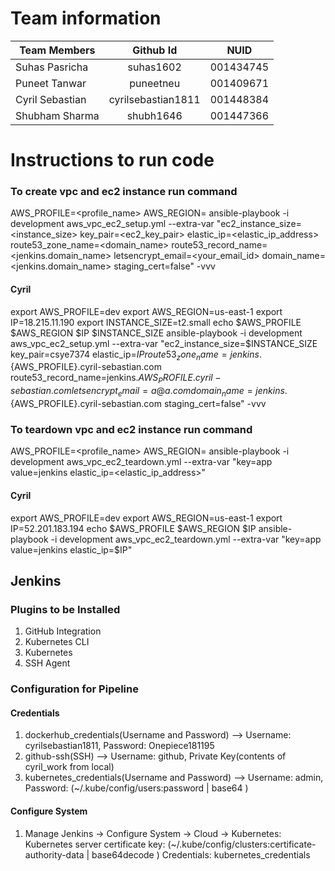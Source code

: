 # Team information

| Team Members        | Github Id            | NUID      |
| ------------------- |:--------------------:|:---------:|
| Suhas Pasricha      | suhas1602            | 001434745 |
| Puneet Tanwar       | puneetneu            | 001409671 |
| Cyril Sebastian     | cyrilsebastian1811   | 001448384 |
| Shubham Sharma      | shubh1646            | 001447366 |

# Instructions to run code

### To create vpc and ec2 instance run command 

AWS_PROFILE=<profile_name> AWS_REGION=<region> ansible-playbook -i development aws_vpc_ec2_setup.yml --extra-var "ec2_instance_size=<instance_size> key_pair=<ec2_key_pair> elastic_ip=<elastic_ip_address> route53_zone_name=<domain_name> route53_record_name=<jenkins.domain_name> letsencrypt_email=<your_email_id> domain_name=<jenkins.domain_name> staging_cert=false"  -vvv

#### Cyril
export AWS_PROFILE=dev
export AWS_REGION=us-east-1
export IP=18.215.11.190
export INSTANCE_SIZE=t2.small
echo $AWS_PROFILE $AWS_REGION $IP $INSTANCE_SIZE
ansible-playbook -i development aws_vpc_ec2_setup.yml --extra-var "ec2_instance_size=$INSTANCE_SIZE key_pair=csye7374 elastic_ip=$IP route53_zone_name=jenkins.${AWS_PROFILE}.cyril-sebastian.com route53_record_name=jenkins.${AWS_PROFILE}.cyril-sebastian.com letsencrypt_email=a@a.com domain_name=jenkins.${AWS_PROFILE}.cyril-sebastian.com staging_cert=false" -vvv

### To teardown vpc and ec2 instance run command

AWS_PROFILE=<profile_name> AWS_REGION=<region> ansible-playbook -i development aws_vpc_ec2_teardown.yml --extra-var "key=app value=jenkins elastic_ip=<elastic_ip_address>"

#### Cyril
export AWS_PROFILE=dev
export AWS_REGION=us-east-1
export IP=52.201.183.194
echo $AWS_PROFILE $AWS_REGION $IP
ansible-playbook -i development aws_vpc_ec2_teardown.yml --extra-var "key=app value=jenkins elastic_ip=$IP"


## Jenkins

### Plugins to be Installed
1. GitHub Integration
2. Kubernetes CLI
3. Kubernetes
4. SSH Agent

### Configuration for Pipeline
#### Credentials
1. dockerhub_credentials(Username and Password) --> Username: cyrilsebastian1811, Password: Onepiece181195
2. github-ssh(SSH) --> Username: github, Private Key(contents of cyril_work from local)
3. kubernetes_credentials(Username and Password) --> Username: admin, Password: (~/.kube/config/users:password | base64 )
#### Configure System
1. Manage Jenkins -> Configure System -> Cloud -> Kubernetes:
Kubernetes server certificate key: (~/.kube/config/clusters:certificate-authority-data | base64decode )
Credentials: kubernetes_credentials  
